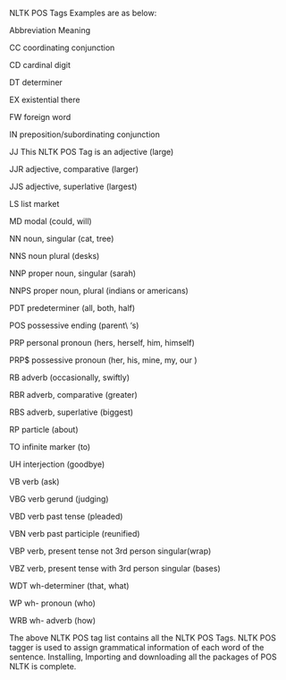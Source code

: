 NLTK POS Tags Examples are as below:

Abbreviation	Meaning

CC	coordinating conjunction

CD	cardinal digit

DT	determiner

EX	existential there

FW	foreign word

IN	preposition/subordinating conjunction

JJ	This NLTK POS Tag is an adjective (large)

JJR	adjective, comparative (larger)

JJS	adjective, superlative (largest)

LS	list market

MD	modal (could, will)

NN	noun, singular (cat, tree)

NNS	noun plural (desks)

NNP	proper noun, singular (sarah)

NNPS	proper noun, plural (indians or americans)

PDT	predeterminer (all, both, half)

POS	possessive ending (parent\ ‘s)

PRP	personal pronoun (hers, herself, him, himself)

PRP$	possessive pronoun (her, his, mine, my, our )

RB	adverb (occasionally, swiftly)

RBR	adverb, comparative (greater)

RBS	adverb, superlative (biggest)

RP	particle (about)

TO	infinite marker (to)

UH	interjection (goodbye)

VB	verb (ask)

VBG	verb gerund (judging)

VBD	verb past tense (pleaded)

VBN	verb past participle (reunified)

VBP	verb, present tense not 3rd person singular(wrap)

VBZ	verb, present tense with 3rd person singular (bases)

WDT	wh-determiner (that, what)

WP	wh- pronoun (who)

WRB	wh- adverb (how)

The above NLTK POS tag list contains all the NLTK POS Tags. NLTK POS tagger is used to assign grammatical information of each word of the sentence. Installing, Importing and downloading all the packages of POS NLTK is complete.

